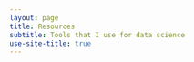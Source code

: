 ```yaml
---
layout: page
title: Resources
subtitle: Tools that I use for data science
use-site-title: true
---
```

